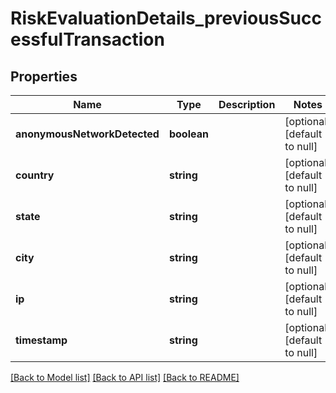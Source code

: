 # RiskEvaluationDetails_previousSuccessfulTransaction

## Properties
Name | Type | Description | Notes
------------ | ------------- | ------------- | -------------
**anonymousNetworkDetected** | **boolean** |  | [optional] [default to null]
**country** | **string** |  | [optional] [default to null]
**state** | **string** |  | [optional] [default to null]
**city** | **string** |  | [optional] [default to null]
**ip** | **string** |  | [optional] [default to null]
**timestamp** | **string** |  | [optional] [default to null]

[[Back to Model list]](../README.md#documentation-for-models) [[Back to API list]](../README.md#documentation-for-api-endpoints) [[Back to README]](../README.md)


